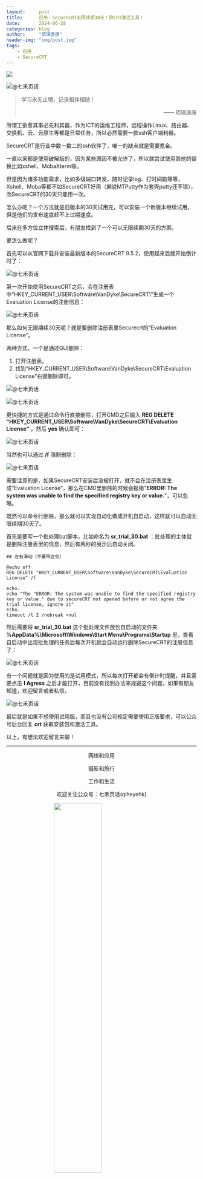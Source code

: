 ```yaml
---
layout:     post
title:      应用｜SecureCRT无限续期30天！附CRT激活工具！
date:       2024-06-28
categories: blog
author:     "琉璃康康"
header-img: "img/post.jpg"
tags:
    - 应用
    - SecureCRT
---
```


<style>
img{
  display:block;
  margin:0
  auto;
}
</style>

<meta name="referrer" content="never">

![][0]

![@七禾页话][1]

> 学习永无止境，记录相伴相随！
> <p align="right">—— 琉璃康康</p>

所谓工欲善其事必先利其器，作为ICT的运维工程师，远程操作Linux、路由器、交换机、云、云原生等都是日常任务，所以必然需要一款ssh客户端利器。

SecureCRT是行业中数一数二的ssh软件了，唯一的缺点就是需要氪金。

一直以来都是使用破解版的，因为某些原因不被允许了，所以就尝试使用其他的替换比如xshell、MobaXterm等。

但是因为诸多功能需求，比如多级端口转发，随时记录log、打时间戳等等，Xshell、Moba等都不如SecureCRT好用（据说MTPutty作为套壳putty还不错），而SecureCRT的30天只能用一次。

怎么办呢？一个方法就是旧版本的30天试用完，可以安装一个新版本继续试用，但是他们的发布速度赶不上过期速度。

后来在多方位立体搜索后，有朋友找到了一个可以无限续期30天的方案。

要怎么做呢？

首先可以从官网下载并安装最新版本的SecureCRT 9.5.2，使用起来后就开始倒计时了：

![@七禾页话][2]

第一次开始使用SecureCRT之后，会在注册表中“HKEY_CURRENT_USER\Software\VanDyke\SecureCRT\”生成一个Evaluation License的注册信息：

![@七禾页话][3]

那么如何无限期续30天呢？就是要删除注册表里Securecrt的“Evaluation License”。

两种方式，一个是通过GUI删除：
1. 打开注册表。
2. 找到“HKEY_CURRENT_USER\Software\VanDyke\SecureCRT\Evaluation License”右键删除即可。

![@七禾页话][4]

![@七禾页话][5]

更快捷的方式是通过命令行直接删除，打开CMD之后输入 **REG DELETE "HKEY_CURRENT_USER\Software\VanDyke\SecureCRT\Evaluation License"** ，然后 **yes** 确认即可：

![@七禾页话][6]

当然也可以通过 **/f** 强制删除：

![@七禾页话][7]

需要注意的是，如果SecureCRT安装后没被打开，就不会在注册表里生成“Evaluation License”，那么在CMD里删除的时候会报错"**ERROR: The system was unable to find the specified registry key or value.**"，可以忽略。

​既然可以命令行删除，那么就可以实现自动化做成开机自启动，这样就可以自动无限续期30天了。

首先是要写一个批处理bat脚本，比如命名为 **sr_trial_30.bat** ：批处理的主体就是删除注册表里的信息，然后有两秒的展示后自动关闭​。

```shell
## 左右滑动（不要带这句）

@echo off
REG DELETE "HKEY_CURRENT_USER\Software\VanDyke\SecureCRT\Evaluation License" /f

echo.
echo "The "ERROR: The system was unable to find the specified registry key or value." due to secureCRT not opened before or not agree the trial license, ignore it"
echo.
timeout /t 2 /nobreak >nul 

```
然后需要将 **sr_trial_30.bat** 这个批处理文件放到自启动的文件夹 **%AppData%\Microsoft\Windows\Start Menu\Programs\Startup** 里，查看自启动中出现批处理的任务后每次开机就会自动运行删除SecureCRT的注册信息了：

![@七禾页话][8]

有一个问题就是因为使用的是试用模式，所以每次打开都会有倒计时提醒，并且需要点击 **I Agress** 之后才能打开，目前没有找到办法来规避这个问题，如果有朋友知道，欢迎留言或者私信。

![@七禾页话][9]

最后就是如果不想使用试用版，而且也没有公司规定需要使用正版要求，可以公众号后台回复 **crt** 获取安装包和激活工具。

以上，有想法欢迎留言来聊！

------------
<p align="center">网络和应用</p>
<p align="center">摄影和旅行</p>
<p align="center">工作和生活</p>
<p align="center">欢迎关注公众号：七禾页话(qiheyehk)</p>
<img src="https://mmbiz.qpic.cn/mmbiz_jpg/QqiaFS6NT0eAaCjLpPgUZricqK7lIOO3hYEYIbjibRlYaiaTsib0reaQfQTmaibVw2QqZLibBWpCHJdg0v3V7yX8sQgWw/0?wx_fmt=jpeg" width="50%"/>


[0]: http://mmbiz.qpic.cn/mmbiz_gif/QqiaFS6NT0eCHicr2j8v4oD4rClUscedr9r55alibqTP1e9kss3HO7voULLsEv4yicuFFy0IJJeLAzX88yzyU9VTgA/640?wx_fmt=gif


[1]: https://mmbiz.qpic.cn/mmbiz_jpg/QqiaFS6NT0eBNw0a53H5nzgplRLmI38ZVBH9BpzwaLEIZUyDdwVZ5ZicfbNia8qakZ5909AXHxTS7zzHduXNAm8tg/640?wx_fmt=jpeg&amp;from=appmsg


[2]: https://mmbiz.qpic.cn/mmbiz_png/QqiaFS6NT0eBNw0a53H5nzgplRLmI38ZVQKiafyCWxFydicRcWCuEkq7Gsib3cXJeic4kdTNymdibEXctwyuBHO2e6XQ/640?wx_fmt=png&amp;from=appmsg


[3]: https://mmbiz.qpic.cn/mmbiz_png/QqiaFS6NT0eBNw0a53H5nzgplRLmI38ZV87P2ibPEys7QN2797ZGteh7jW30pJP4ALHB1IU28MCbP1Imn9Y6qicWA/640?wx_fmt=png&amp;from=appmsg


[4]: https://mmbiz.qpic.cn/mmbiz_png/QqiaFS6NT0eBNw0a53H5nzgplRLmI38ZVeYEtATg4TOLRVWM9FRVreICM145naMBvcvexB9Yz6CQaP8lA5oRHYw/640?wx_fmt=png&amp;from=appmsg


[5]: https://mmbiz.qpic.cn/mmbiz_png/QqiaFS6NT0eBNw0a53H5nzgplRLmI38ZVrnUVWW6DPbz7VxtAXRggBApqXq0Nic7XsDibUBPEUxRWFeicZe89nxyLQ/640?wx_fmt=png&amp;from=appmsg


[6]: https://mmbiz.qpic.cn/mmbiz_png/QqiaFS6NT0eBNw0a53H5nzgplRLmI38ZVTujqSuUmWaMp7rlKe0eEC0Pj9Yae74fDibYibn460lOUwicLQ3LtxL9pw/640?wx_fmt=png&amp;from=appmsg


[7]: https://mmbiz.qpic.cn/mmbiz_png/QqiaFS6NT0eBNw0a53H5nzgplRLmI38ZVVfMb5HC5OenAUZYKnw912iatOZJ5NqiaBSlLcwvjyseQT2gguCn9Pw3Q/640?wx_fmt=png&amp;from=appmsg


[8]: https://mmbiz.qpic.cn/mmbiz_png/QqiaFS6NT0eBNw0a53H5nzgplRLmI38ZVGt2a8hHGsO8WCiaIe1XK2sb8icjI3laBicibP43XumDxvqJcP4hqDmSQyg/640?wx_fmt=png&amp;from=appmsg


[9]: https://mmbiz.qpic.cn/mmbiz_png/QqiaFS6NT0eBNw0a53H5nzgplRLmI38ZVRicJVQI7RVosxTMOah2yiayyGWsf8fZjPGibVWXCcIqYs9RRSPvI89ibcQ/640?wx_fmt=png&amp;from=appmsg

